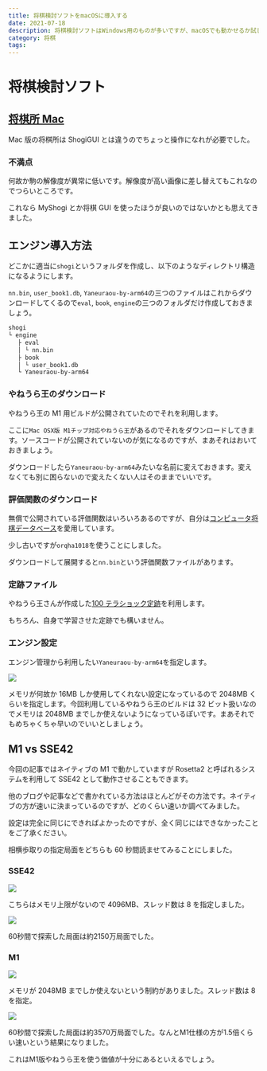 ```yaml
---
title: 将棋検討ソフトをmacOSに導入する
date: 2021-07-18
description: 将棋検討ソフトはWindows用のものが多いですが、macOSでも動かせるか試してみました
category: 将棋
tags:
---
```


# 将棋検討ソフト

## [将棋所 Mac](http://shogidokoro.starfree.jp/mac/index.html)

Mac 版の将棋所は ShogiGUI とは違うのでちょっと操作になれが必要でした。

### 不満点

何故か駒の解像度が異常に低いです。解像度が高い画像に差し替えてもこれなのでつらいところです。

これなら MyShogi とか将棋 GUI を使ったほうが良いのではないかとも思えてきました。

## エンジン導入方法

どこかに適当に`shogi`というフォルダを作成し、以下のようなディレクトリ構造になるようにします。

`nn.bin`, `user_book1.db`, `Yaneuraou-by-arm64`の三つのファイルはこれからダウンロードしてくるので`eval`, `book`, `engine`の三つのフォルダだけ作成しておきましょう。

```sh
shogi
└ engine
　 ├ eval
　 │ └ nn.bin
　 ├ book
　 │ └ user_book1.db
　 └ Yaneuraou-by-arm64
```

### やねうら王のダウンロード

やねうら王の M1 用ビルドが公開されていたのでそれを利用します。

ここに`Mac OSX版 M1チップ対応やねうら王`があるのでそれをダウンロードしてきます。ソースコードが公開されていないのが気になるのですが、まあそれはおいておきましょう。

ダウンロードしたら`Yaneuraou-by-arm64`みたいな名前に変えておきます。変えなくても別に困らないので変えたくない人はそのままでいいです。

### 評価関数のダウンロード

無償で公開されている評価関数はいろいろあるのですが、自分は[コンピュータ将棋データベース](https://www.qhapaq.org/shogi/kifdb/)を愛用しています。

少し古いですが`orqha1018`を使うことにしました。

ダウンロードして展開すると`nn.bin`という評価関数ファイルがあります。

### 定跡ファイル

やねうら王さんが作成した[100 テラショック定跡](https://github.com/yaneurao/YaneuraOu/releases/tag/BOOK-100T-Shock)を利用します。

もちろん、自身で学習させた定跡でも構いません。

### エンジン設定

エンジン管理から利用したい`Yaneuraou-by-arm64`を指定します。

![](https://pbs.twimg.com/media/E6hV3OLVIAE-vSI?format=jpg&name=large)

メモリが何故か 16MB しか使用してくれない設定になっているので 2048MB くらいを指定します。今回利用しているやねうら王のビルドは 32 ビット扱いなのでメモリは 2048MB までしか使えないようになっているぽいです。まあそれでもめちゃくちゃ早いのでいいとしましょう。

## M1 vs SSE42

今回の記事ではネイティブの M1 で動かしていますが Rosetta2 と呼ばれるシステムを利用して SSE42 として動作させることもできます。

他のブログや記事などで書かれている方法はほとんどがその方法です。ネイティブの方が速いに決まっているのですが、どのくらい速いか調べてみました。

設定は完全に同じにできればよかったのですが、全く同じにはできなかったことをご了承ください。

相横歩取りの指定局面をどちらも 60 秒間読ませてみることにしました。

### SSE42

![](https://pbs.twimg.com/media/E6hQblDVkAMxCjj?format=jpg&name=large)

こちらはメモリ上限がないので 4096MB、スレッド数は 8 を指定しました。

![](https://pbs.twimg.com/media/E6hQc9IVkAEgD9_?format=jpg&name=4096x4096)

60秒間で探索した局面は約2150万局面でした。

### M1

![](https://pbs.twimg.com/media/E6hRNgeVIAABEGz?format=jpg&name=large)

メモリが 2048MB までしか使えないという制約がありました。スレッド数は 8 を指定。

![](https://pbs.twimg.com/media/E6hRIg8VcAA8Hto?format=jpg&name=4096x4096)

60秒間で探索した局面は約3570万局面でした。なんとM1仕様の方が1.5倍くらい速いという結果になりました。

これはM1版やねうら王を使う価値が十分にあるといえるでしょう。